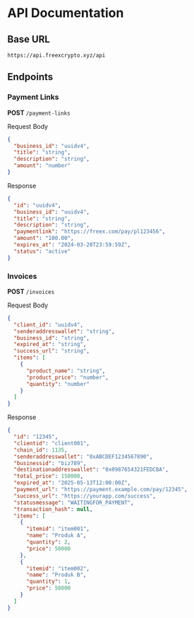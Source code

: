 # API Documentation

## Base URL

`https://api.freexcrypto.xyz/api`

## Endpoints

### Payment Links

**POST** `/payment-links`

Request Body

```json
{
  "business_id": "uuidv4",
  "title": "string",
  "description": "string",
  "amount": "number"
}
```

Response

```json
{
  "id": "uuidv4",
  "business_id": "uuidv4",
  "title": "string",
  "description": "string",
  "paymentlink": "https://freex.com/pay/pl123456",
  "amount": "100.00",
  "expires_at": "2024-03-20T23:59:59Z",
  "status": "active"
}
```

### Invoices

**POST** `/invoices`

Request Body

```json
{
  "client_id": "uuidv4",
  "senderaddresswallet": "string",
  "business_id": "string",
  "expired_at": "string",
  "success_url": "string",
  "items": [
    {
      "product_name": "string",
      "product_price": "number",
      "quantity": "number"
    }
  ]
}
```

Response

```json
{
  "id": "12345",
  "clientid": "client001",
  "chain_id": 1135,
  "senderaddresswallet": "0xABCDEF1234567890",
  "businessid": "biz789",
  "destinationaddresswallet": "0x0987654321FEDCBA",
  "total_price": 150000,
  "expired_at": "2025-05-13T12:00:00Z",
  "payment_url": "https://payment.example.com/pay/12345",
  "success_url": "https://yourapp.com/success",
  "statusmessage": "WAITINGFOR_PAYMENT",
  "transaction_hash": null,
  "items": [
    {
      "itemid": "item001",
      "name": "Produk A",
      "quantity": 2,
      "price": 50000
    },
    {
      "itemid": "item002",
      "name": "Produk B",
      "quantity": 1,
      "price": 50000
    }
  ]
}
```
